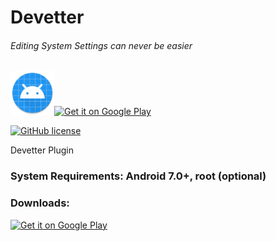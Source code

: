 # Devetter
###### Editing System Settings can never be easier

<img src="app/src/main/res/mipmap-xhdpi/ic_launcher_round.png" height="70px"><a href='https://play.google.com/store/apps/details?id=com.github.simonpham.devetter'><img alt='Get it on Google Play' src='https://play.google.com/intl/en_us/badges/images/generic/en_badge_web_generic.png' height="70px"/></a>

[![GitHub license](https://img.shields.io/github/license/simonpham/Devetter-Plugin.svg)](https://github.com/simonpham/Devetter-Plugin)

Devetter Plugin

### System Requirements: Android 7.0+, root (optional)

### Downloads:
<a href='https://play.google.com/store/apps/details?id=com.github.simonpham.devetter'><img alt='Get it on Google Play' src='https://play.google.com/intl/en_us/badges/images/generic/en_badge_web_generic.png' height="50px"/></a>
